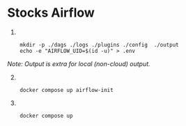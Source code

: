 # Stocks Airflow

1.

```
    mkdir -p ./dags ./logs ./plugins ./config  ./output
    echo -e "AIRFLOW_UID=$(id -u)" > .env
```

*Note: Output is extra for local (non-cloud) output.*

2.

```
    docker compose up airflow-init
```

3.

```
    docker compose up
```
